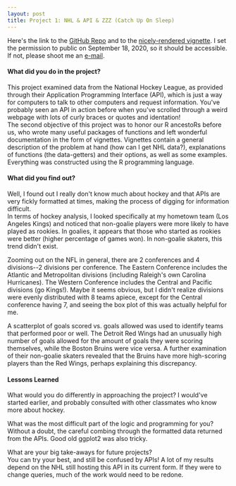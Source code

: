 ```yaml
---
layout: post
title: Project 1: NHL & API & ZZZ (Catch Up On Sleep)
---
```

Here's the link to the [GitHub Repo](https://github.com/LynnSHuang/ST558-Project-1) and to the [nicely-rendered vignette](https://lynnshuang.github.io/ST558-Project-1/). I set the permission to public on September 18, 2020, so it should be accessible. If not, please shoot me an [e-mail](mailto:lynnshuang94@gmail.com).  

#### What did you do in the project?
This project examined data from the National Hockey League, as provided through their Application Programming Interface (API), which is just a way for computers to talk to other computers and request information. You've probably seen an API in action before when you've scrolled through a weird webpage with lots of curly braces or quotes and identation!  
The second objective of this project was to honor our R ancestoRs before us, who wrote many useful packages of functions and left wonderful documentation in the form of vignettes. Vignettes contain a general description of the problem at hand (how can I get NHL data?), explanations of functions (the data-getters) and their options, as well as some examples. Everything was constructed using the R programming language.  

#### What did you find out?
Well, I found out I really don't know much about hockey and that APIs are very fickly formatted at times, making the process of digging for information difficult.  
In terms of hockey analysis, I looked specifically at my hometown team (Los Angeles Kings) and noticed that non-goalie players were more likely to have played as rookies. In goalies, it appears that those who started as rookies were better (higher percentage of games won). In non-goalie skaters, this trend didn't exist.

Zooming out on the NFL in general, there are 2 conferences and 4 divisions--2 divisions per conference. The Eastern Conference includes the Atlantic and Metropolitan divisions (including Raleigh's own Carolina Hurricanes). The Western Conference includes the Central and Pacific divisions (go Kings!). Maybe it seems obvious, but I didn't realize divisions were evenly distributed with 8 teams apiece, except for the Central conference having 7, and seeing the box plot of this was actually helpful for me.

A scatterplot of goals scored vs. goals allowed was used to identify teams that performed poor or well. The Detroit Red Wings had an unusually high number of goals allowed for the amount of goals they were scoring themselves, while the Boston Bruins were vice versa. A further examination of their non-goalie skaters revealed that the Bruins have more high-scoring players than the Red Wings, perhaps explaining this discrepancy.  

#### Lessons Learned
What would you do differently in approaching the project?
I would've started earlier, and probably consulted with other classmates who know more about hockey.  

What was the most difficult part of the logic and programming for you?  
Without a doubt, the careful combing through the formatted data returned from the APIs. Good old ggplot2 was also tricky.  

What are your big take-aways for future projects?  
You can try your best, and still be confused by APIs! A lot of my results depend on the NHL still hosting this API in its current form. If they were to change queries, much of the work would need to be redone.  
